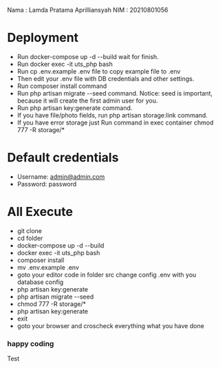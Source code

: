 Nama : Lamda Pratama Aprilliansyah
NIM : 20210801056

# Deployment 
- Run docker-compose up -d --build wait for finish.
- Run docker exec -it uts_php bash
- Run cp .env.example .env file to copy example file to .env
- Then edit your .env file with DB credentials and other settings.
- Run composer install command
- Run php artisan migrate --seed command.
Notice: seed is important, because it will create the first admin user for you.
- Run php artisan key:generate command.
- If you have file/photo fields, run php artisan storage:link command.
- If you have error storage just Run command in exec container chmod 777 -R storage/*

# Default credentials
- Username: admin@admin.com
- Password: password

# All Execute
- git clone 
- cd folder
- docker-compose up -d --build
- docker exec -it uts_php bash
- composer install
- mv .env.example .env
- goto your editor code in folder src change config .env with you database config
- php artisan key:generate
- php artisan migrate --seed
- chmod 777 -R storage/*
- php artisan key:generate
- exit
- goto your browser and croscheck everything what you have done

### happy coding
Test